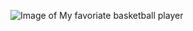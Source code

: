 ![Image of My favoriate basketball player](https://upload.wikimedia.org/wikipedia/commons/0/0e/Luka_Don%C4%8Di%C4%87.jpg)
